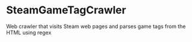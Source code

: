 # SteamGameTagCrawler
Web crawler that visits Steam web pages and parses game tags from the HTML using regex
